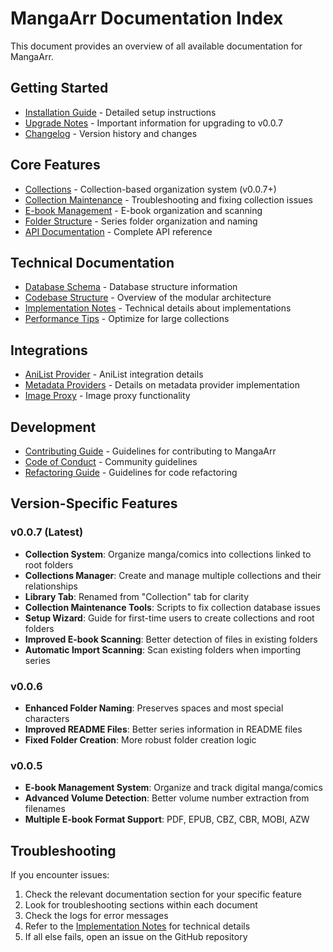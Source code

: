 # MangaArr Documentation Index

This document provides an overview of all available documentation for MangaArr.

## Getting Started

- [Installation Guide](INSTALLATION.md) - Detailed setup instructions
- [Upgrade Notes](../UPGRADE_NOTES.md) - Important information for upgrading to v0.0.7
- [Changelog](CHANGELOG.md) - Version history and changes

## Core Features

- [Collections](COLLECTIONS.md) - Collection-based organization system (v0.0.7+)
- [Collection Maintenance](COLLECTION_MAINTENANCE.md) - Troubleshooting and fixing collection issues
- [E-book Management](EBOOKS.md) - E-book organization and scanning
- [Folder Structure](FOLDER_STRUCTURE.md) - Series folder organization and naming
- [API Documentation](API.md) - Complete API reference

## Technical Documentation

- [Database Schema](DATABASE.md) - Database structure information
- [Codebase Structure](CODEBASE_STRUCTURE.md) - Overview of the modular architecture
- [Implementation Notes](IMPLEMENTATION_NOTES.md) - Technical details about implementations
- [Performance Tips](PERFORMANCE_TIPS.md) - Optimize for large collections

## Integrations

- [AniList Provider](ANILIST_PROVIDER.md) - AniList integration details
- [Metadata Providers](METADATA_PROVIDERS.md) - Details on metadata provider implementation
- [Image Proxy](IMAGE_PROXY.md) - Image proxy functionality

## Development

- [Contributing Guide](CONTRIBUTING.md) - Guidelines for contributing to MangaArr
- [Code of Conduct](CODE_OF_CONDUCT.md) - Community guidelines
- [Refactoring Guide](REFACTORING_GUIDE.md) - Guidelines for code refactoring

## Version-Specific Features

### v0.0.7 (Latest)

- **Collection System**: Organize manga/comics into collections linked to root folders
- **Collections Manager**: Create and manage multiple collections and their relationships
- **Library Tab**: Renamed from "Collection" tab for clarity
- **Collection Maintenance Tools**: Scripts to fix collection database issues
- **Setup Wizard**: Guide for first-time users to create collections and root folders
- **Improved E-book Scanning**: Better detection of files in existing folders
- **Automatic Import Scanning**: Scan existing folders when importing series

### v0.0.6

- **Enhanced Folder Naming**: Preserves spaces and most special characters
- **Improved README Files**: Better series information in README files
- **Fixed Folder Creation**: More robust folder creation logic

### v0.0.5

- **E-book Management System**: Organize and track digital manga/comics
- **Advanced Volume Detection**: Better volume number extraction from filenames
- **Multiple E-book Format Support**: PDF, EPUB, CBZ, CBR, MOBI, AZW

## Troubleshooting

If you encounter issues:

1. Check the relevant documentation section for your specific feature
2. Look for troubleshooting sections within each document
3. Check the logs for error messages
4. Refer to the [Implementation Notes](IMPLEMENTATION_NOTES.md) for technical details
5. If all else fails, open an issue on the GitHub repository
